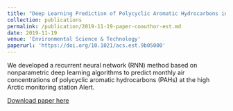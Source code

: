 ```yaml
---
title: "Deep Learning Prediction of Polycyclic Aromatic Hydrocarbons in the High Arctic"
collection: publications
permalink: /publication/2019-11-19-paper-coauthor-est.md 
date: 2019-11-19
venue: 'Environmental Science & Technology'
paperurl: 'https://doi.org/10.1021/acs.est.9b05000'
---
```

We developed a recurrent neural network (RNN) method based on nonparametric deep learning algorithms
to predict monthly air concentrations of polycyclic aromatic hydrocarbons (PAHs) at the high Arctic 
monitoring station Alert.

[Download paper here](https://github.com/jinmuluo/jinmuluo.github.io/tree/master/files/2019EST.pdf)
